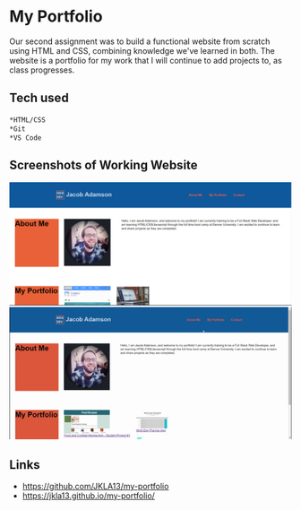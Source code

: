 # My Portfolio

Our second assignment was to build a functional website from scratch using HTML and CSS, combining knowledge we've learned in both. The website is a portfolio for my work that I will continue to add projects to, as class progresses.

## Tech used

    *HTML/CSS
    *Git
    *VS Code

## Screenshots of Working Website

![Screenshot1](assets/images/screen-cap1.PNG "Screenshot1")
![Screenshot2](assets/images/jacob-adamson-portfolio.gif "Screenshot2")

## Links

- https://github.com/JKLA13/my-portfolio
- https://jkla13.github.io/my-portfolio/
